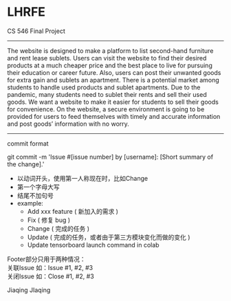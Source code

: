 # LHRFE
CS 546 Final Project 

--- 
The website is designed to make a platform to list second-hand furniture and rent lease sublets. Users can visit the website to find their desired products at a much cheaper price and the best place to live for pursuing their education or career future. Also, users can post their unwanted goods for extra gain and sublets an apartment.
There is a potential market among students to handle used products and sublet apartments. Due to the pandemic, many students need to sublet their rents and sell their used goods. We want a website to make it easier for students to sell their goods for convenience.
On the website, a secure environment is going to be provided for users to feed themselves with timely and accurate information and post goods’ information with no worry.



--- 


commit format

git commit -m 'Issue #[issue number] by [username]: [Short summary of the change].'	

- 以动词开头，使用第一人称现在时，比如Change
- 第一个字母大写
- 结尾不加句号
- example: 
    - Add xxx feature ( 新加入的需求 )
    - Fix ( 修复 bug )
    - Change ( 完成的任务 )
    - Update ( 完成的任务，或者由于第三方模块变化而做的变化 )
	- Update tensorboard launch command in colab

Footer部分只用于两种情况：	
关联Issue 如：Issue #1, #2, #3	
关闭Issue 如：Close #1, #2, #3	

Jiaqing JIaqing


